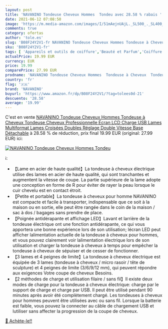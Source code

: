 ```yaml
---
layout: post
title: 'NAVANINO Tondeuse Cheveux Hommes  Tondeu avec 28.58 % rabais '
date: 2021-06-12 07:08:50
image: 'https://m.media-amazon.com/images/I/51mAejnUAjL._SL500_._SL400_.jpg'
comments: true
category: ofertas
author: 'tole.es'
slug: 'B08F24Y2V1-fr NAVANINO Tondeuse Cheveux Hommes Tondeuse à Cheveux...'
sku: 'B08F24Y2V1-fr'
tags: [ 'Appareils et outils de coiffure','Beauté et Parfum','Coiffure et soins des cheveux','Tondeuses à cheveux','navanino', ]
actualPrice: 19.99 EUR
currency: EUR
price: 19.99
comparePrice: 27.99 EUR
prodname: 'NAVANINO Tondeuse Cheveux Hommes  Tondeuse à Cheveux  Tondeuse Cheveux Professionnelle Écran LCD Charge USB Lames Multiformat Lames Croisées Doubles Réglage Double Vitesse Base Détachable'
country: 'fr'
flag: '🇫🇷'
brand: 'NAVANINO'
buyurl: 'https://www.amazon.fr/dp/B08F24Y2V1/?tag=tolees0d-21'
descuento: '28.58'
average: '19.99'
---
```


C'est en vente [NAVANINO Tondeuse Cheveux Hommes  Tondeuse à Cheveux  Tondeuse Cheveux Professionnelle Écran LCD Charge USB Lames Multiformat Lames Croisées Doubles Réglage Double Vitesse Base Détachable](https://www.amazon.fr/dp/B08F24Y2V1/?tag=tolees0d-21)  à  28.58 % de réduction, prix final  19.99 EUR (original: 27.99 EUR) ici:

[![NAVANINO Tondeuse Cheveux Hommes  Tondeu](https://m.media-amazon.com/images/I/51mAejnUAjL._SL500_._SL400_.jpg)](https://www.amazon.fr/dp/B08F24Y2V1/?tag=tolees0d-21)

ℹ️:

- 【Lame en acier de haute qualité】La tondeuse à cheveux électrique utilise des lames en acier de haute qualité, qui sont tranchantes et augmentent la vitesse de coupe. La partie supérieure de la lame adopte une conception en forme de R pour éviter de rayer la peau lorsque le cuir chevelu est en contact étroit.
- 【Petite et portable】La tondeuse à cheveux pour homme NAVANINO est compacte et facile à transporter, indispensable que ce soit à la maison ou en sortie, elle peut être rangée dans le coin de la maison / sac à dos / bagages sans prendre de place.
- 【Poignée antidérapante et affichage LED】Lavant et larrière de la tondeuse électrique ont une fonction antidérapante, ce qui vous apportera une bonne expérience lors de son utilisation; lécran LED peut afficher lalimentation actuelle de la tondeuse à cheveux pour hommes, et vous pouvez clairement voir lalimentation électrique lors de son utilisation et charger la tondeuse à cheveux à temps pour empêcher la tondeuse à cheveux de sépuiser et de cesser de fonctionner.
- 【3 lames et 4 peignes de limite】La tondeuse à cheveux électrique est équipée de 3 lames (tondeuse à cheveux / micro rasoir / tête de sculpture) et 4 peignes de limite (3/6/9/12 mm), qui peuvent répondre aux exigences Votre coupe de cheveux Besoins.
- 【2 méthodes de charge et utilisation filaire / sans fil】Il existe deux modes de charge pour la tondeuse à cheveux électrique: charge par le support de charge et charge par USB. Il peut être utilisé pendant 90 minutes après avoir été complètement chargé. Les tondeuses à cheveux pour hommes peuvent être utilisées avec ou sans fil. Lorsque la batterie est faible, vous pouvez la connecter au câble de chargement USB et lutiliser sans affecter la progression de la coupe de cheveux.

[🛒 Achète-le!!](https://www.amazon.fr/dp/B08F24Y2V1/?tag=tolees0d-21)
